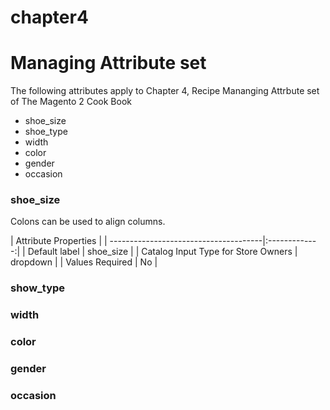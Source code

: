 # chapter4

# Managing Attribute set

The following attributes apply to Chapter 4, Recipe Mananging Attrbute set of The Magento 2 Cook Book

- shoe_size
- shoe_type
- width
- color
- gender
- occasion

### shoe_size

Colons can be used to align columns.

| Attribute Properties                                  |
| --------------------------------------|:-------------:|
| Default label | shoe_size                             |
| Catalog Input Type for Store Owners   | dropdown      |
| Values Required                       | No            |

### show_type

### width

### color

### gender

### occasion

